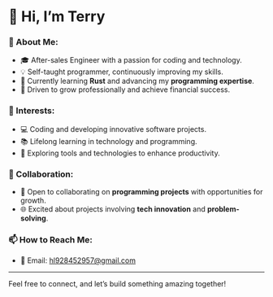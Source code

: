 
# 👋 Hi, I’m Terry

### 🌟 About Me:
- 🎓 After-sales Engineer with a passion for coding and technology.
- 💡 Self-taught programmer, continuously improving my skills.
- 🌱 Currently learning **Rust** and advancing my **programming expertise**.
- 🚀 Driven to grow professionally and achieve financial success.

### 👀 Interests:
- 💻 Coding and developing innovative software projects.
- 📚 Lifelong learning in technology and programming.
- 🔧 Exploring tools and technologies to enhance productivity.

### 💞️ Collaboration:
- 🤝 Open to collaborating on **programming projects** with opportunities for growth.
- 🌐 Excited about projects involving **tech innovation** and **problem-solving**.

### 📫 How to Reach Me:
- 📧 Email: [hl928452957@gmail.com](mailto:hl928452957@gmail.com)


---

Feel free to connect, and let’s build something amazing together!
